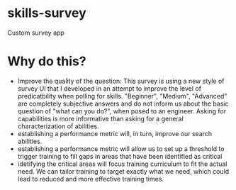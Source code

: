 # skills-survey
Custom survey app

# Why do this?
- Improve the quality of the question:  This survey is using a new style of survey 
UI that I developed in an attempt to improve the level of predicatbility when polling 
for skills.  "Beginner", "Medium", "Advanced" are completely subjective answers and 
do not inform us about the basic question of "what can you do?", when posed to an 
engineer. Asking for capabilities is more informative than asking for a general 
characterization of abilities.
- establishing a performance metric will, in turn, improve our search abilities.  
- establishing a performance metric will allow us to set up a threshold to trigger
training to fill gaps in areas that have been identified as critical
- idetifying the critical areas will focus training curriculum to fit the actual 
need.  We can tailor training to target exactly what we need, which could lead to 
reduced and more effective training times.
